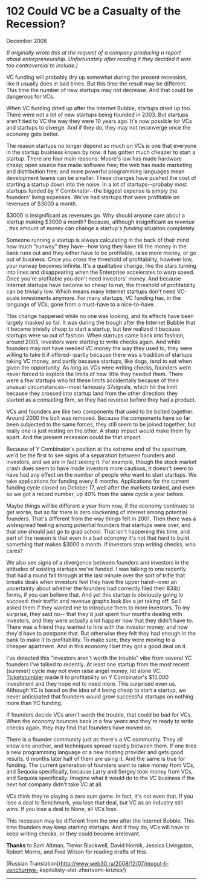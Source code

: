 # 102 Could VC be a Casualty of the Recession?


  
 
  
 December 2008   
  
  _(I originally wrote this at the request of a company producing a report about entrepreneurship. Unfortunately after reading it they decided it was too controversial to include.)_   
  
 VC funding will probably dry up somewhat during the present recession, like it usually does in bad times. But this time the result may be different. This time the number of new startups may not decrease. And that could be dangerous for VCs.   
  
 When VC funding dried up after the Internet Bubble, startups dried up too. There were not a lot of new startups being founded in 2003\. But startups aren't tied to VC the way they were 10 years ago. It's now possible for VCs and startups to diverge. And if they do, they may not reconverge once the economy gets better.   
  
 The reason startups no longer depend so much on VCs is one that everyone in the startup business knows by now: it has gotten much cheaper to start a startup. There are four main reasons: Moore's law has made hardware cheap; open source has made software free; the web has made marketing and distribution free; and more powerful programming languages mean development teams can be smaller. These changes have pushed the cost of starting a startup down into the noise. In a lot of startups--probaby most startups funded by Y Combinator--the biggest expense is simply the founders' living expenses. We've had startups that were profitable on revenues of $3000 a month.   
  
 $3000 is insignificant as revenues go. Why should anyone care about a startup making $3000 a month? Because, although insignificant as _revenue_ , this amount of money can change a startup's _funding_ situation completely.   
  
 Someone running a startup is always calculating in the back of their mind how much "runway" they have--how long they have till the money in the bank runs out and they either have to be profitable, raise more money, or go out of business. Once you cross the threshold of profitability, however low, your runway becomes infinite. It's a qualitative change, like the stars turning into lines and disappearing when the Enterprise accelerates to warp speed. Once you're profitable you don't need investors' money. And because Internet startups have become so cheap to run, the threshold of profitability can be trivially low. Which means many Internet startups don't need VC-scale investments anymore. For many startups, VC funding has, in the language of VCs, gone from a must-have to a nice-to-have.   
  
 This change happened while no one was looking, and its effects have been largely masked so far. It was during the trough after the Internet Bubble that it became trivially cheap to start a startup, but few realized it because startups were so out of fashion. When startups came back into fashion, around 2005, investors were starting to write checks again. And while founders may not have needed VC money the way they used to, they were willing to take it if offered--partly because there was a tradition of startups taking VC money, and partly because startups, like dogs, tend to eat when given the opportunity. As long as VCs were writing checks, founders were never forced to explore the limits of how little they needed them. There were a few startups who hit these limits accidentally because of their unusual circumstances--most famously 37signals, which hit the limit because they crossed into startup land from the other direction: they started as a consulting firm, so they had revenue before they had a product.   
  
 VCs and founders are like two components that used to be bolted together. Around 2000 the bolt was removed. Because the components have so far been subjected to the same forces, they still seem to be joined together, but really one is just resting on the other. A sharp impact would make them fly apart. And the present recession could be that impact.   
  
 Because of Y Combinator's position at the extreme end of the spectrum, we'd be the first to see signs of a separation between founders and investors, and we are in fact seeing it. For example, though the stock market crash does seem to have made investors more cautious, it doesn't seem to have had any effect on the number of people who want to start startups. We take applications for funding every 6 months. Applications for the current funding cycle closed on October 17, well after the markets tanked, and even so we got a record number, up 40% from the same cycle a year before.   
  
 Maybe things will be different a year from now, if the economy continues to get worse, but so far there is zero slackening of interest among potential founders. That's different from the way things felt in 2001. Then there was a widespread feeling among potential founders that startups were over, and that one should just go to grad school. That isn't happening this time, and part of the reason is that even in a bad economy it's not that hard to build something that makes $3000 a month. If investors stop writing checks, who cares?   
  
 We also see signs of a divergence between founders and investors in the attitudes of existing startups we've funded. I was talking to one recently that had a round fall through at the last minute over the sort of trifle that breaks deals when investors feel they have the upper hand--over an uncertainty about whether the founders had correctly filed their 83(b) forms, if you can believe that. And yet this startup is obviously going to succeed: their traffic and revenue graphs look like a jet taking off. So I asked them if they wanted me to introduce them to more investors. To my surprise, they said no-- that they'd just spent four months dealing with investors, and they were actually a lot happier now that they didn't have to. There was a friend they wanted to hire with the investor money, and now they'd have to postpone that. But otherwise they felt they had enough in the bank to make it to profitability. To make sure, they were moving to a cheaper apartment. And in this economy I bet they got a good deal on it.   
  
 I've detected this "investors aren't worth the trouble" vibe from several YC founders I've talked to recently. At least one startup from the most recent (summer) cycle may not even raise angel money, let alone VC. [Ticketstumbler](http://ticketstumbler.com) made it to profitability on Y Combinator's $15,000 investment and they hope not to need more. This surprised even us. Although YC is based on the idea of it being cheap to start a startup, we never anticipated that founders would grow successful startups on nothing more than YC funding.   
  
 If founders decide VCs aren't worth the trouble, that could be bad for VCs. When the economy bounces back in a few years and they're ready to write checks again, they may find that founders have moved on.   
  
 There is a founder community just as there's a VC community. They all know one another, and techniques spread rapidly between them. If one tries a new programming language or a new hosting provider and gets good results, 6 months later half of them are using it. And the same is true for funding. The current generation of founders want to raise money from VCs, and Sequoia specifically, because Larry and Sergey took money from VCs, and Sequoia specifically. Imagine what it would do to the VC business if the next hot company didn't take VC at all.   
  
 VCs think they're playing a zero sum game. In fact, it's not even that. If you lose a deal to Benchmark, you lose that deal, but VC as an industry still wins. If you lose a deal to None, all VCs lose.   
  
 This recession may be different from the one after the Internet Bubble. This time founders may keep starting startups. And if they do, VCs will have to keep writing checks, or they could become irrelevant.   
  
 
  
 
  
 
  
 
  
 
  
 
  
 **Thanks** to Sam Altman, Trevor Blackwell, David Hornik, Jessica Livingston, Robert Morris, and Fred Wilson for reading drafts of this.   
  
 
  
 
  
 
  
 [Russian Translation](http://www.web30.ru/2008/12/07/mogut-li-venchurnye- kapitalisty-stat-zhertvami-krizisa/)   
  
 
  
 
  
 
  
 

 
* * *
 

 

